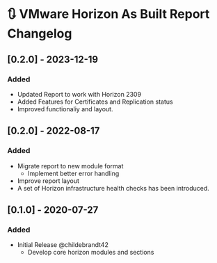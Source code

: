 # :arrows_clockwise: VMware Horizon As Built Report Changelog

## [0.2.0] - 2023-12-19

### Added

- Updated Report to work with Horizon 2309
- Added Features for Certificates and Replication status
- Improved functionaliy and layout.


## [0.2.0] - 2022-08-17

### Added

- Migrate report to new module format
  - Implement better error handling
- Improve report layout
- A set of Horizon infrastructure health checks has been introduced.

## [0.1.0] - 2020-07-27

### Added

- Initial Release @childebrandt42
  - Develop core horizon modules and sections
